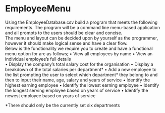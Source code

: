 # EmployeeMenu
Using the EmployeeDatabase.csv build a program that meets the following requirements. The program will be a command line menu-based application and all prompts to the users should be clear and concise.  
The menu and layout can be decided upon by yourself as the programmer, however it should make logical sense and have a clear flow.  
Below is the functionality we require you to create and have a functional menu option for are as follows; 
	• View all employees by name 
	• View an individual employee’s full details  
	• Display the company’s total salary cost for the organisation 
	• Display a breakdown of the total salaries per department* 
	• Add a new employee to the list prompting the user to select which department* they belong to and then to input their name, age, salary and years of service 
	• Identify the highest earning employee 
	• Identify the lowest earning employee 
	• Identify the longest serving employee based on years of service 
	• Identify the newest employee based on years of service 
 
 
*There should only be the currently set six departments 
